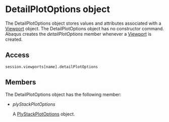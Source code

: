 # DetailPlotOptions object

The DetailPlotOptions object stores values and attributes associated with a [Viewport](https://help.3ds.com/2022/english/DSSIMULIA_Established/SIMACAEKERRefMap/simaker-c-viewportpyc.htm?ContextScope=all) object. The DetailPlotOptions object has no constructor command. Abaqus creates the *detailPlotOptions* member whenever a [Viewport](https://help.3ds.com/2022/english/DSSIMULIA_Established/SIMACAEKERRefMap/simaker-c-viewportpyc.htm?ContextScope=all) is created.

## Access

```
session.viewports[name].detailPlotOptions
```

## Members

The DetailPlotOptions object has the following member:

- *plyStackPlotOptions*

  A [PlyStackPlotOptions](https://help.3ds.com/2022/english/DSSIMULIA_Established/SIMACAEKERRefMap/simaker-c-plystackplotoptionspyc.htm?ContextScope=all) object.
